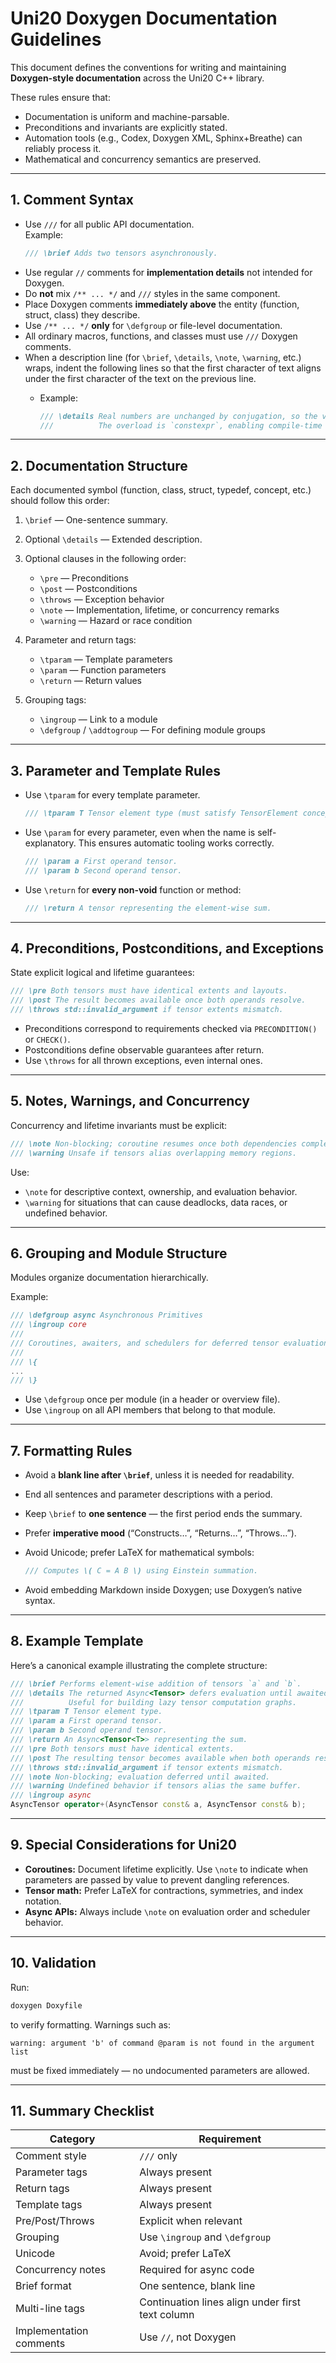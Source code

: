 # Uni20 Doxygen Documentation Guidelines

This document defines the conventions for writing and maintaining **Doxygen-style documentation** across the Uni20 C++ library.

These rules ensure that:
- Documentation is uniform and machine-parsable.  
- Preconditions and invariants are explicitly stated.  
- Automation tools (e.g., Codex, Doxygen XML, Sphinx+Breathe) can reliably process it.  
- Mathematical and concurrency semantics are preserved.

---

## 1. Comment Syntax

- Use `///` for all public API documentation.  
  Example:
  ```cpp
  /// \brief Adds two tensors asynchronously.
  ```

* Use regular `//` comments for **implementation details** not intended for Doxygen.
* Do **not** mix `/** ... */` and `///` styles in the same component.
* Place Doxygen comments **immediately above** the entity (function, struct, class) they describe.
* Use `/** ... */` **only** for `\defgroup` or file-level documentation.
* All ordinary macros, functions, and classes must use `///` Doxygen comments.
* When a description line (for `\brief`, `\details`, `\note`, `\warning`, etc.) wraps, indent the following
  lines so that the first character of text aligns under the first character of the text on
  the previous line.
  - Example:

    ```cpp
    /// \details Real numbers are unchanged by conjugation, so the value is returned verbatim.
    ///          The overload is `constexpr`, enabling compile-time evaluation for literal arguments.
    ```

---

## 2. Documentation Structure

Each documented symbol (function, class, struct, typedef, concept, etc.) should follow this order:

1. `\brief` — One-sentence summary.
2. Optional `\details` — Extended description.
3. Optional clauses in the following order:

   * `\pre` — Preconditions
   * `\post` — Postconditions
   * `\throws` — Exception behavior
   * `\note` — Implementation, lifetime, or concurrency remarks
   * `\warning` — Hazard or race condition
4. Parameter and return tags:

   * `\tparam` — Template parameters
   * `\param` — Function parameters
   * `\return` — Return values
5. Grouping tags:

   * `\ingroup` — Link to a module
   * `\defgroup` / `\addtogroup` — For defining module groups

---

## 3. Parameter and Template Rules

* Use `\tparam` for every template parameter.

  ```cpp
  /// \tparam T Tensor element type (must satisfy TensorElement concept).
  ```

* Use `\param` for every parameter, even when the name is self-explanatory.
  This ensures automatic tooling works correctly.

  ```cpp
  /// \param a First operand tensor.
  /// \param b Second operand tensor.
  ```

* Use `\return` for **every non-void** function or method:

  ```cpp
  /// \return A tensor representing the element-wise sum.
  ```

---

## 4. Preconditions, Postconditions, and Exceptions

State explicit logical and lifetime guarantees:

```cpp
/// \pre Both tensors must have identical extents and layouts.
/// \post The result becomes available once both operands resolve.
/// \throws std::invalid_argument if tensor extents mismatch.
```

* Preconditions correspond to requirements checked via `PRECONDITION()` or `CHECK()`.
* Postconditions define observable guarantees after return.
* Use `\throws` for all thrown exceptions, even internal ones.

---

## 5. Notes, Warnings, and Concurrency

Concurrency and lifetime invariants must be explicit:

```cpp
/// \note Non-blocking; coroutine resumes once both dependencies complete.
/// \warning Unsafe if tensors alias overlapping memory regions.
```

Use:

* `\note` for descriptive context, ownership, and evaluation behavior.
* `\warning` for situations that can cause deadlocks, data races, or undefined behavior.

---

## 6. Grouping and Module Structure

Modules organize documentation hierarchically.

Example:

```cpp
/// \defgroup async Asynchronous Primitives
/// \ingroup core
///
/// Coroutines, awaiters, and schedulers for deferred tensor evaluation.
///
/// \{
...
/// \}
```

* Use `\defgroup` once per module (in a header or overview file).
* Use `\ingroup` on all API members that belong to that module.

---

## 7. Formatting Rules

* Avoid a **blank line after `\brief`**, unless it is needed for readability.
* End all sentences and parameter descriptions with a period.
* Keep `\brief` to **one sentence** — the first period ends the summary.
* Prefer **imperative mood** (“Constructs…”, “Returns…”, “Throws…”).
* Avoid Unicode; prefer LaTeX for mathematical symbols:

  ```cpp
  /// Computes \( C = A B \) using Einstein summation.
  ```
* Avoid embedding Markdown inside Doxygen; use Doxygen’s native syntax.

---

## 8. Example Template

Here’s a canonical example illustrating the complete structure:

```cpp
/// \brief Performs element-wise addition of tensors `a` and `b`.
/// \details The returned Async<Tensor> defers evaluation until awaited.
///          Useful for building lazy tensor computation graphs.
/// \tparam T Tensor element type.
/// \param a First operand tensor.
/// \param b Second operand tensor.
/// \return An Async<Tensor<T>> representing the sum.
/// \pre Both tensors must have identical extents.
/// \post The resulting tensor becomes available when both operands resolve.
/// \throws std::invalid_argument if tensor extents mismatch.
/// \note Non-blocking; evaluation deferred until awaited.
/// \warning Undefined behavior if tensors alias the same buffer.
/// \ingroup async
AsyncTensor operator+(AsyncTensor const& a, AsyncTensor const& b);
```

---

## 9. Special Considerations for Uni20

* **Coroutines:** Document lifetime explicitly. Use `\note` to indicate when parameters are passed by value to prevent dangling references.
* **Tensor math:** Prefer LaTeX for contractions, symmetries, and index notation.
* **Async APIs:** Always include `\note` on evaluation order and scheduler behavior.

---

## 10. Validation

Run:

```bash
doxygen Doxyfile
```

to verify formatting.
Warnings such as:

```
warning: argument 'b' of command @param is not found in the argument list
```

must be fixed immediately — no undocumented parameters are allowed.

---

## 11. Summary Checklist

| Category                | Requirement                    |
| ----------------------- | ------------------------------ |
| Comment style           | `///` only                     |
| Parameter tags          | Always present                 |
| Return tags             | Always present                 |
| Template tags           | Always present                 |
| Pre/Post/Throws         | Explicit when relevant         |
| Grouping                | Use `\ingroup` and `\defgroup` |
| Unicode                 | Avoid; prefer LaTeX            |
| Concurrency notes       | Required for async code        |
| Brief format            | One sentence,  blank line      |
| Multi-line tags         | Continuation lines align under first text column |
| Implementation comments | Use `//`, not Doxygen          |
